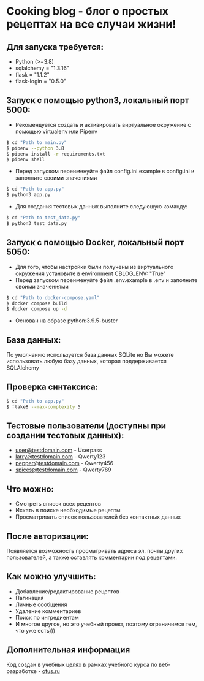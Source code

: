 # Cooking blog - блог о простых рецептах на все случаи жизни!

## Для запуска требуется:
* Python (>=3.8)
* sqlalchemy = "1.3.16"
* flask = "1.1.2"
* flask-login = "0.5.0"

## Запуск с помощью python3, локальный порт 5000:
* Рекомендуется создать и активировать виртуальное окружение с помощью virtualenv или Pipenv
  
```bash
$ cd "Path to main.py"
$ pipenv --python 3.8
$ pipenv install -r requirements.txt
$ pipenv shell
```

* Перед запуском переименуйте файл config.ini.example в config.ini и заполните своими значениями

```bash
$ cd "Path to app.py"
$ python3 app.py
```
* Для создания тестовых данных выполните следующую команду:

```bash
$ cd "Path to test_data.py"
$ python3 test_data.py
```

## Запуск с помощью Docker, локальный порт 5050:
* Для того, чтобы настройки были получены из виртуального окружения установите в environment CBLOG_ENV: "True"
* Перед запуском переименуйте файл .env.example в .env и заполните своими значениями

```bash
$ cd "Path to docker-compose.yaml"
$ docker compose build
$ docker compose up -d
```
* Основан на образе python:3.9.5-buster

## База данных:
По умолчанию используется база данных SQLite но Вы можете использовать любую базу данных, которая поддерживается SQLAlchemy

## Проверка синтаксиса:
```bash
$ cd "Path to app.py"
$ flake8 --max-complexity 5
```

## Тестовые пользователи (доступны при создании тестовых данных):
* user@testdomain.com - Userpass  
* larry@testdomain.com - Qwerty123  
* pepper@testdomain.com - Qwerty456  
* spices@testdomain.com - Qwerty789  

## Что можно:
* Смотреть список всех рецептов
* Искать в поиске необходимые рецепты
* Просматривать список пользователей без контактных данных

## После авторизации:
Появляется возможность просматривать адреса эл. почты других пользователей, а также оставлять комментарии под рецептами.

## Как можно улучшить:
* Добавление/редактирование рецептов
* Пагинация
* Личные сообщения
* Удаление комментариев
* Поиск по ингредиентам
* И многое другое, но это учебный проект, поэтому ограничимся тем, что уже есть)))

## Дополнительная информация
Код создан в учебных целях в рамках учебного курса по веб-разработке - [otus.ru](https://otus.ru)
